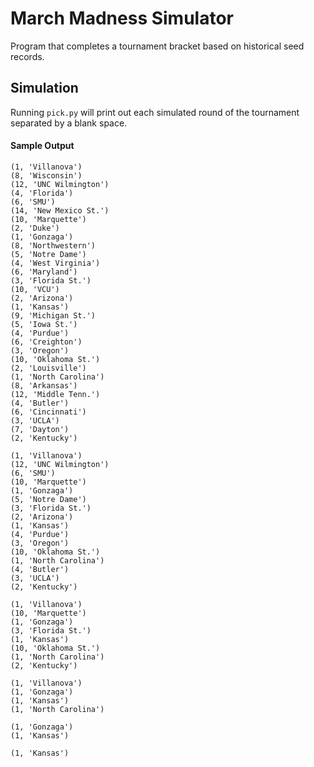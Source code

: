 # March Madness Simulator
Program that completes a tournament bracket based on historical seed records.

## Simulation
Running `pick.py` will print out each simulated round of the tournament
separated by a blank space.

#### Sample Output
```
(1, 'Villanova')
(8, 'Wisconsin')
(12, 'UNC Wilmington')
(4, 'Florida')
(6, 'SMU')
(14, 'New Mexico St.')
(10, 'Marquette')
(2, 'Duke')
(1, 'Gonzaga')
(8, 'Northwestern')
(5, 'Notre Dame')
(4, 'West Virginia')
(6, 'Maryland')
(3, 'Florida St.')
(10, 'VCU')
(2, 'Arizona')
(1, 'Kansas')
(9, 'Michigan St.')
(5, 'Iowa St.')
(4, 'Purdue')
(6, 'Creighton')
(3, 'Oregon')
(10, 'Oklahoma St.')
(2, 'Louisville')
(1, 'North Carolina')
(8, 'Arkansas')
(12, 'Middle Tenn.')
(4, 'Butler')
(6, 'Cincinnati')
(3, 'UCLA')
(7, 'Dayton')
(2, 'Kentucky')

(1, 'Villanova')
(12, 'UNC Wilmington')
(6, 'SMU')
(10, 'Marquette')
(1, 'Gonzaga')
(5, 'Notre Dame')
(3, 'Florida St.')
(2, 'Arizona')
(1, 'Kansas')
(4, 'Purdue')
(3, 'Oregon')
(10, 'Oklahoma St.')
(1, 'North Carolina')
(4, 'Butler')
(3, 'UCLA')
(2, 'Kentucky')

(1, 'Villanova')
(10, 'Marquette')
(1, 'Gonzaga')
(3, 'Florida St.')
(1, 'Kansas')
(10, 'Oklahoma St.')
(1, 'North Carolina')
(2, 'Kentucky')

(1, 'Villanova')
(1, 'Gonzaga')
(1, 'Kansas')
(1, 'North Carolina')

(1, 'Gonzaga')
(1, 'Kansas')

(1, 'Kansas')

```
